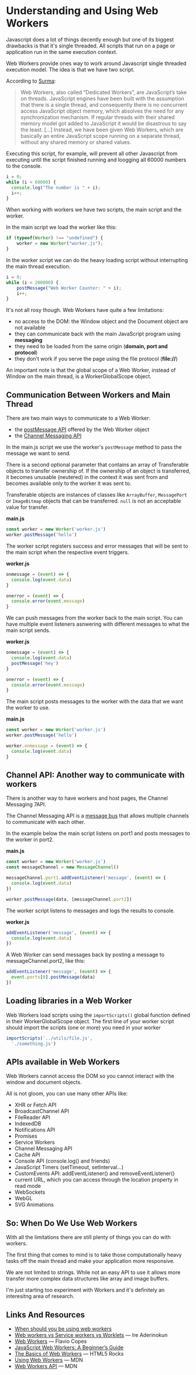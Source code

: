 # Understanding and Using Web Workers

Javascript does a lot of things decently enough but one of its biggest drawbacks is that it's single threaded. All scripts that run on a page or application run in the same execution context.

Web Workers provide ones way to work around Javascript single threaded execution model. The idea is that we have two script.

According to [Surma](https://dassur.ma/things/when-workers/):

> Web Workers, also called “Dedicated Workers”, are JavaScript’s take on threads. JavaScript engines have been built with the assumption that there is a single thread, and consequently there is no concurrent access JavaScript object memory, which absolves the need for any synchronization mechanism. If regular threads with their shared memory model got added to JavaScript it would be disastrous to say the least. [...] Instead, we have been given Web Workers, which are basically an entire JavaScript scope running on a separate thread, without any shared memory or shared values.

Executing this script, for example, will prevent all other Javascript from executing until the script finished running and loogging all 60000 numbers to the console.

```js
i = 0;
while (i < 60000) {
  console.log("The number is " + i);
  i++;
}
```

When working with workers we have two scripts, the main script and the worker.

In the main script we load the worker like this:

```js
if (typeof(Worker) !== "undefined") {
    worker = new Worker("worker.js");
}
```

In the worker script we can do the heavy loading script without interrupting the main thread execution.

```js
i = 0;
while (i < 200000) {
    postMessage("Web Worker Counter: " + i);
    i++;
}
```

It's not all rosy though. Web Workers have quite a few limitations:

* no access to the DOM: the Window object and the Document object are not available
* they can communicate back with the main JavaScript program using **messaging**
* they need to be loaded from the same origin (**domain, port and protocol**)
* they don’t work if you serve the page using the file protocol (**file://**)

An important note is that the global scope of a Web Worker, instead of Window on the main thread, is a WorkerGlobalScope object.

## Communication Between Workers and Main Thread

There are two main ways to communicate to a Web Worker:

* the [postMessage API](https://developer.mozilla.org/en-US/docs/Web/API/Worker/postMessage) offered by the Web Worker object
* the [Channel Messaging API](https://developer.mozilla.org/en-US/docs/Web/API/Channel_Messaging_API)

In the main.js script we use the worker's `postMessage` method to pass the message we want to send.

There is a second optional parameter that contains an array of Transferable objects to transfer ownership of.  If the ownership of an object is transferred, it becomes unusable (neutered) in the context it was sent from and becomes available only to the worker it was sent to.

Transferable objects are instances of classes like `ArrayBuffer`, `MessagePort` or `ImageBitmap` objects that can be transferred. `null` is not an acceptable value for transfer.

**main.js**

```js
const worker = new Worker('worker.js')
worker.postMessage('hello')
```

The worker script registers success and error messages that will be sent to the main script when the respective event triggers.

**worker.js**

```js
onmessage = (event) => {
  console.log(event.data)
}

onerror = (event) => {
  console.error(event.message)
}
```

We can push messages from the worker back to the main script. You can have multiple event listeners asnwering with different messages to what the main script sends.

**worker.js**

```js
onmessage = (event) => {
  console.log(event.data)
  postMessage('hey')
}

onerror = (event) => {
  console.error(event.message)
}
```

The main script posts messages to the worker with the data that we want the worker to use.

**main.js**

```js
const worker = new Worker('worker.js')
worker.postMessage('hello')

worker.onmessage = (event) => {
  console.log(event.data)
}
```

## Channel API: Another way to communicate with workers

There is another way to have workers and host pages, the Channel Messaging 7API.

The Channel Messaging API is a [message bus](https://www.enterpriseintegrationpatterns.com/patterns/messaging/MessageBus.html) that allows multiple channels to communicate with each other.

In the example below the main script listens on port1 and posts messages to the worker in port2.

**main.js**

```js
const worker = new Worker('worker.js')
const messageChannel = new MessageChannel()

messageChannel.port1.addEventListener('message', (event) => {
  console.log(event.data)
})

worker.postMessage(data, [messageChannel.port2])
```

The worker script listens to messages and logs the results to console.

**worker.js**

```js
addEventListener('message', (event) => {
  console.log(event.data)
})
```

A Web Worker can send messages back by posting a message to messageChannel.port2, like this:

```js
addEventListener('message', (event) => {
  event.ports[0].postMessage(data)
})
```

## Loading libraries in a Web Worker

Web Workers load scripts using the `importScripts()` global function defined in their WorkerGlobalScope object.  The first line of your worker script should import the scripts (one or more) you need in your worker

```js
importScripts('../utils/file.js',
  './something.js')
```

## APIs available in Web Workers

Web Workers cannot access the DOM so you cannot interact with the window and document objects.

All is not gloom, you can use many other APIs like:

* XHR or Fetch API
* BroadcastChannel API
* FileReader API
* IndexedDB
* Notifications API
* Promises
* Service Workers
* Channel Messaging API
* Cache API
* Console API (console.log() and friends)
* JavaScript Timers (setTimeout, setInterval…)
* CustomEvents API: addEventListener() and removeEventListener()
* current URL, which you can access through the location property in read mode
* WebSockets
* WebGL
* SVG Animations

## So: When Do We Use Web Workers

With all the limitations there are still plenty of things you can do with workers.

The first thing that comes to mind is to take those computationally heavy tasks off the main thread and make your application more responsive.

We are not limited to strings. While not an easy API to use it allows more transfer more complex data structures like array and image buffers.

I'm just starting too experiment with Workers and it's definitely an interesitng area of research.

## Links And Resources

* [When should you be using web workers](https://dassur.ma/things/when-workers/)
* [Web workers vs Service workers vs Worklets](https://bitsofco.de/web-workers-vs-service-workers-vs-worklets/) &mdash; Ire Aderinokun
* [Web Workers](https://flaviocopes.com/web-workers/) &mdash; Flavio Copes
* [JavaScript Web Workers: A Beginner’s Guide](https://www.sitepoint.com/javascript-web-workers/)
* [The Basics of Web Workers](https://www.html5rocks.com/en/tutorials/workers/basics/) &mdash; HTML5 Rocks
* [Using Web Workers](https://developer.mozilla.org/en-US/docs/Web/API/Web_Workers_API/Using_web_workers) &mdash; MDN
* [Web Workers API](https://developer.mozilla.org/en-US/docs/Web/API/Web_Workers_API) &mdash; MDN
